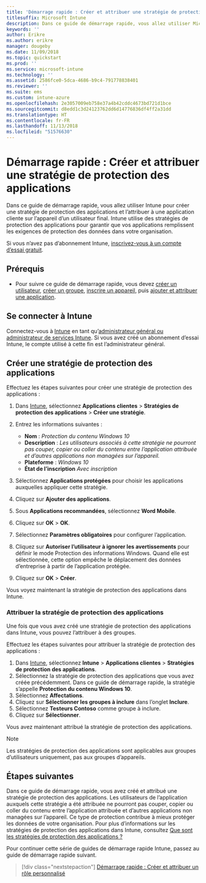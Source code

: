 ```yaml
---
title: 'Démarrage rapide : Créer et attribuer une stratégie de protection des applications'
titlesuffix: Microsoft Intune
description: Dans ce guide de démarrage rapide, vous allez utiliser Microsoft Intune pour créer et attribuer une stratégie de protection des applications.
keywords: ''
author: Erikre
ms.author: erikre
manager: dougeby
ms.date: 11/09/2018
ms.topic: quickstart
ms.prod: ''
ms.service: microsoft-intune
ms.technology: ''
ms.assetid: 2586fce0-5dca-4686-b9c4-791778838401
ms.reviewer: ''
ms.suite: ems
ms.custom: intune-azure
ms.openlocfilehash: 2e3057009eb758e37a4b42cddc4673bd721d1bce
ms.sourcegitcommit: d8edd1c3d24123762dd6d14776836df4ff2a31dd
ms.translationtype: HT
ms.contentlocale: fr-FR
ms.lasthandoff: 11/13/2018
ms.locfileid: "51576630"
---
```

# <a name="quickstart-create-and-assign-an-app-protection-policy"></a>Démarrage rapide : Créer et attribuer une stratégie de protection des applications

Dans ce guide de démarrage rapide, vous allez utiliser Intune pour créer une stratégie de protection des applications et l’attribuer à une application cliente sur l’appareil d’un utilisateur final. Intune utilise des stratégies de protection des applications pour garantir que vos applications remplissent les exigences de protection des données dans votre organisation.

Si vous n’avez pas d’abonnement Intune, [inscrivez-vous à un compte d’essai gratuit](free-trial-sign-up.md).

## <a name="prerequisites"></a>Prérequis

- Pour suivre ce guide de démarrage rapide, vous devez [créer un utilisateur](quickstart-create-user.md), [créer un groupe](quickstart-create-group.md), [inscrire un appareil](quickstart-setup-auto-enrollment.md), puis [ajouter et attribuer une application](quickstart-add-assign-app.md).

## <a name="sign-in-to-intune"></a>Se connecter à Intune

Connectez-vous à [Intune](https://aka.ms/intuneportal) en tant qu’[administrateur général ou administrateur de services Intune](users-add.md#types-of-administrators). Si vous avez créé un abonnement d’essai Intune, le compte utilisé à cette fin est l’administrateur général.

## <a name="create-an-app-protection-policy"></a>Créer une stratégie de protection des applications

Effectuez les étapes suivantes pour créer une stratégie de protection des applications :

1. Dans [Intune](https://aka.ms/intuneportal), sélectionnez **Applications clientes** > **Stratégies de protection des applications** > **Créer une stratégie**. 
2. Entrez les informations suivantes : 

    - **Nom** : *Protection du contenu Windows 10*
    - **Description** : *Les utilisateurs associés à cette stratégie ne pourront pas couper, copier ou coller du contenu entre l’application attribuée et d’autres applications non managées sur l’appareil.*
    - **Plateforme** : *Windows 10*
    - **État de l’inscription**  *Avec inscription*

3. Sélectionnez **Applications protégées** pour choisir les applications auxquelles appliquer cette stratégie.
4. Cliquez sur **Ajouter des applications**.
5. Sous **Applications recommandées**, sélectionnez **Word Mobile**.
5. Cliquez sur **OK** > **OK**. 
6. Sélectionnez **Paramètres obligatoires** pour configurer l’application.
7. Cliquez sur **Autoriser l’utilisateur à ignorer les avertissements** pour définir le mode Protection des informations Windows. Quand elle est sélectionnée, cette option empêche le déplacement des données d’entreprise à partir de l’application protégée.
8. Cliquez sur **OK** > **Créer**.

Vous voyez maintenant la stratégie de protection des applications dans Intune.

### <a name="assign-the-app-protection-policy"></a>Attribuer la stratégie de protection des applications

Une fois que vous avez créé une stratégie de protection des applications dans Intune, vous pouvez l’attribuer à des groupes. 

Effectuez les étapes suivantes pour attribuer la stratégie de protection des applications :

1.  Dans [Intune](https://aka.ms/intuneportal), sélectionnez **Intune** > **Applications clientes** > **Stratégies de protection des applications**. 
2.  Sélectionnez la stratégie de protection des applications que vous avez créée précédemment. Dans ce guide de démarrage rapide, la stratégie s’appelle **Protection du contenu Windows 10**.
3.  Sélectionnez **Affectations**.
4.  Cliquez sur **Sélectionner les groupes à inclure** dans l’onglet **Inclure**.
5.  Sélectionnez **Testeurs Contoso** comme groupe à inclure.
6.  Cliquez sur **Sélectionner**. 

Vous avez maintenant attribué la stratégie de protection des applications.

> [!NOTE]
> Les stratégies de protection des applications sont applicables aux groupes d’utilisateurs uniquement, pas aux groupes d’appareils.

## <a name="next-steps"></a>Étapes suivantes

Dans ce guide de démarrage rapide, vous avez créé et attribué une stratégie de protection des applications. Les utilisateurs de l’application auxquels cette stratégie a été attribuée ne pourront pas couper, copier ou coller du contenu entre l’application attribuée et d’autres applications non managées sur l’appareil. Ce type de protection contribue à mieux protéger les données de votre organisation. Pour plus d’informations sur les stratégies de protection des applications dans Intune, consultez [Que sont les stratégies de protection des applications ?](app-protection-policy.md)

Pour continuer cette série de guides de démarrage rapide Intune, passez au guide de démarrage rapide suivant.

> [!div class="nextstepaction"]
> [Démarrage rapide : Créer et attribuer un rôle personnalisé](quickstart-create-custom-role.md)
